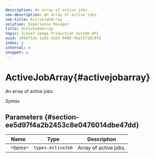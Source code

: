 ```yaml
---
description: An array of active jobs.
seo-description: An array of active jobs.
seo-title: ActiveJobArray
solution: Experience Manager
title: ActiveJobArray
topic: Scene7 Image Production System API
uuid: 389df12e-1ad1-4103-9406-f6af2719c9f0
index: y
internal: n
snippet: y
---
```


# ActiveJobArray{#activejobarray}

An array of active jobs.

 Syntax 

## Parameters {#section-ee5d97f4a2b2453c8e0476014dbe47dd}

|  Name  | Type  | Description  |
|---|---|---|
|  ` *`items`*`  | `types:ActiveJob`  | Array of active jobs.  |

